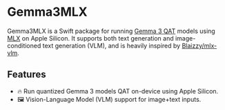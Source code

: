 # Gemma3MLX

Gemma3MLX is a Swift package for running [Gemma 3 QAT](https://ai.google.dev/gemma) models using [MLX](https://github.com/ml-explore/mlx-swift) on Apple Silicon. It supports both text generation and image-conditioned text generation (VLM), and is heavily inspired by [Blaizzy/mlx-vlm](https://github.com/Blaizzy/mlx-vlm).

## Features

- 🔥 Run quantized Gemma 3 models QAT on-device using Apple Silicon.
- 🖼️ Vision-Language Model (VLM) support for image+text inputs.
